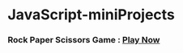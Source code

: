 # JavaScript-miniProjects

### Rock Paper Scissors Game : [Play Now](https://codedbydinesh.github.io/JavaScript-miniProjects/rockpaperscissors/)